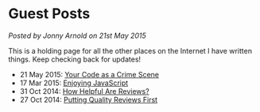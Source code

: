 # Guest Posts

*Posted by Jonny Arnold on 21st May 2015*

This is a holding page for all the other places on the Internet I have written things. Keep checking back for updates!

* 21 May 2015: [Your Code as a Crime Scene](http://reevoo.github.io/blog/2015/05/21/your-code-as-a-crime-scene/)
* 17 Mar 2015: [Enjoying JavaScript](http://reevoo.github.io/blog/2015/03/17/enjoying-javascript/)
* 31 Oct 2014: [How Helpful Are Reviews?](http://reevoo.github.io/blog/2014/10/31/helpful-reviews/)
* 27 Oct 2014: [Putting Quality Reviews First](http://reevoo.github.io/blog/2014/10/27/quality-reviews/)
